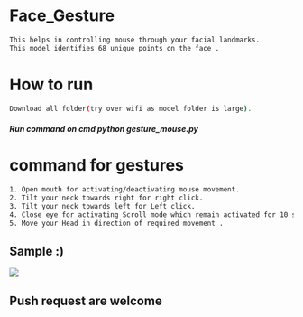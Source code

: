 # Face_Gesture
      
```bash   
This helps in controlling mouse through your facial landmarks. 
This model identifies 68 unique points on the face .     
```        
# How to run    
```bash       
Download all folder(try over wifi as model folder is large).
``` 
##### Run command on cmd  python gesture_mouse.py 
  
   
# command for gestures
```bash
1. Open mouth for activating/deactivating mouse movement.
2. Tilt your neck towards right for right click.
3. Tilt your neck towards left for Left click.
4. Close eye for activating Scroll mode which remain activated for 10 seconds.
5. Move your Head in direction of required movement .
```

## Sample :)
<img src="Sample/example.gif">   

## Push request are welcome 
       
  
